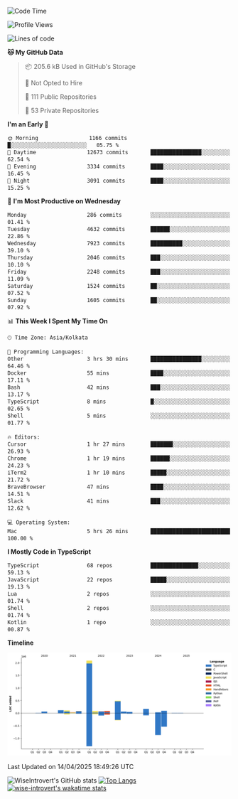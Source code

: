<!--START_SECTION:waka-->
![Code Time](http://img.shields.io/badge/Code%20Time-2%2C329%20hrs%2026%20mins-blue)

![Profile Views](http://img.shields.io/badge/Profile%20Views-1-blue)

![Lines of code](https://img.shields.io/badge/From%20Hello%20World%20I%27ve%20Written-3.6%20million%20lines%20of%20code-blue)

**🐱 My GitHub Data** 

> 📦 205.6 kB Used in GitHub's Storage 
 > 
> 🚫 Not Opted to Hire
 > 
> 📜 111 Public Repositories 
 > 
> 🔑 53 Private Repositories 
 > 
**I'm an Early 🐤** 

```text
🌞 Morning                1166 commits        █░░░░░░░░░░░░░░░░░░░░░░░░   05.75 % 
🌆 Daytime                12673 commits       ████████████████░░░░░░░░░   62.54 % 
🌃 Evening                3334 commits        ████░░░░░░░░░░░░░░░░░░░░░   16.45 % 
🌙 Night                  3091 commits        ████░░░░░░░░░░░░░░░░░░░░░   15.25 % 
```
📅 **I'm Most Productive on Wednesday** 

```text
Monday                   286 commits         ░░░░░░░░░░░░░░░░░░░░░░░░░   01.41 % 
Tuesday                  4632 commits        ██████░░░░░░░░░░░░░░░░░░░   22.86 % 
Wednesday                7923 commits        ██████████░░░░░░░░░░░░░░░   39.10 % 
Thursday                 2046 commits        ███░░░░░░░░░░░░░░░░░░░░░░   10.10 % 
Friday                   2248 commits        ███░░░░░░░░░░░░░░░░░░░░░░   11.09 % 
Saturday                 1524 commits        ██░░░░░░░░░░░░░░░░░░░░░░░   07.52 % 
Sunday                   1605 commits        ██░░░░░░░░░░░░░░░░░░░░░░░   07.92 % 
```


📊 **This Week I Spent My Time On** 

```text
🕑︎ Time Zone: Asia/Kolkata

💬 Programming Languages: 
Other                    3 hrs 30 mins       ████████████████░░░░░░░░░   64.46 % 
Docker                   55 mins             ████░░░░░░░░░░░░░░░░░░░░░   17.11 % 
Bash                     42 mins             ███░░░░░░░░░░░░░░░░░░░░░░   13.17 % 
TypeScript               8 mins              █░░░░░░░░░░░░░░░░░░░░░░░░   02.65 % 
Shell                    5 mins              ░░░░░░░░░░░░░░░░░░░░░░░░░   01.77 % 

🔥 Editors: 
Cursor                   1 hr 27 mins        ███████░░░░░░░░░░░░░░░░░░   26.93 % 
Chrome                   1 hr 19 mins        ██████░░░░░░░░░░░░░░░░░░░   24.23 % 
iTerm2                   1 hr 10 mins        █████░░░░░░░░░░░░░░░░░░░░   21.72 % 
BraveBrowser             47 mins             ████░░░░░░░░░░░░░░░░░░░░░   14.51 % 
Slack                    41 mins             ███░░░░░░░░░░░░░░░░░░░░░░   12.62 % 

💻 Operating System: 
Mac                      5 hrs 26 mins       █████████████████████████   100.00 % 
```

**I Mostly Code in TypeScript** 

```text
TypeScript               68 repos            ███████████████░░░░░░░░░░   59.13 % 
JavaScript               22 repos            █████░░░░░░░░░░░░░░░░░░░░   19.13 % 
Lua                      2 repos             ░░░░░░░░░░░░░░░░░░░░░░░░░   01.74 % 
Shell                    2 repos             ░░░░░░░░░░░░░░░░░░░░░░░░░   01.74 % 
Kotlin                   1 repo              ░░░░░░░░░░░░░░░░░░░░░░░░░   00.87 % 
```



**Timeline**

![Lines of Code chart](https://raw.githubusercontent.com/wise-introvert/wise-introvert/master/assets/bar_graph.png)


 Last Updated on 14/04/2025 18:49:26 UTC
<!--END_SECTION:waka-->

![WiseIntrovert's GitHub stats](https://github-readme-stats.vercel.app/api?username=wise-introvert&count_private=true&show_icons=true)
[![Top Langs](https://github-readme-stats.vercel.app/api/top-langs/?username=wise-introvert&langs_count=10)](https://github.com/anuraghazra/github-readme-stats)
[![wise-introvert's wakatime stats](https://github-readme-stats.vercel.app/api/wakatime?username=wiseintrovert)](https://github.com/anuraghazra/github-readme-stats)
